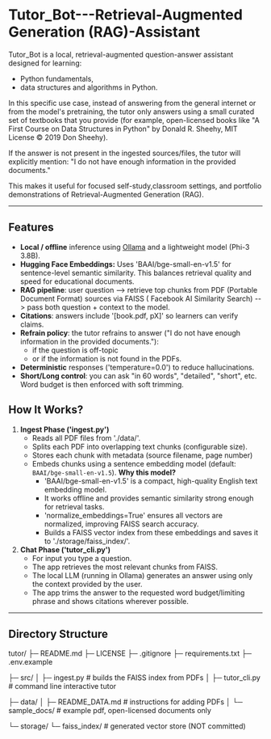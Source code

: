 # Tutor_Bot---Retrieval-Augmented Generation (RAG)-Assistant
Tutor_Bot is a local, retrieval-augmented question-answer assistant designed for learning:
- Python fundamentals,
- data structures and algorithms in Python.

In this specific use case, instead of answering from the general internet or from the model's pretraining, the tutor only answers using a small curated set of textbooks that you provide (for example, open-licensed books like "A First Course on Data Structures in Python" by Donald R. Sheehy, MIT License © 2019 Don Sheehy).

If the answer is not present in the ingested sources/files, the tutor will explicitly mention:
"I do not have enough information in the provided documents."

This makes it useful for focused self-study,classroom settings, and portfolio demonstrations of Retrieval-Augmented Generation (RAG).

---

## Features

- **Local / offline** inference using [Ollama](https://ollama.ai) and a lightweight model (Phi-3 3.8B).
- **Hugging Face Embeddings:** Uses 'BAAI/bge-small-en-v1.5' for sentence-level semantic similarity. This balances retrieval quality and speed for educational documents.
- **RAG pipeline**:
   user question --> retrieve top chunks from PDF (Portable Document Format) sources via FAISS ( Facebook AI Similarity Search) --> pass both question + context to the model.
- **Citations**: answers include '[book.pdf, pX]' so learners can verify claims.
- **Refrain policy**: the tutor refrains to answer ("I do not have enough information in the provided documents."):
  - if the question is off-topic 
  - or if the information is not found in the PDFs.
- **Deterministic** responses ('temperature=0.0') to reduce hallucinations.
- **Short/Long control**: you can ask "in 60 words", "detailed", "short", etc. Word budget is then enforced with soft trimming.

## How It Works?

1. **Ingest Phase ('ingest.py')**
   - Reads all PDF files from './data/'.
   - Splits each PDF into overlapping text chunks (configurable size).
   - Stores each chunk with metadata (source filename, page number)
   - Embeds chunks using a sentence embedding model (default: `BAAI/bge-small-en-v1.5`).
       **Why this model?**
     - 'BAAI/bge-small-en-v1.5' is a compact, high-quality English text embedding model.  
     - It works offline and provides semantic similarity strong enough for retrieval tasks.  
     - 'normalize_embeddings=True' ensures all vectors are normalized, improving FAISS search accuracy.
     - Builds a FAISS vector index from these embeddings and saves it to './storage/faiss_index/'.
2. **Chat Phase ('tutor_cli.py')**
   - For input you type a question.
   - The app retrieves the most relevant chunks from FAISS.
   - The local LLM (running in Ollama) generates an answer using only the context provided by the user.
   - The app trims the answer to the requested word budget/limiting phrase and shows citations wherever possible.

-----------------------------------

## Directory Structure

tutor/
├─ README.md
├─ LICENSE
├─ .gitignore
├─ requirements.txt
├─ .env.example

├─ src/
│  ├─ ingest.py        # builds the FAISS index from PDFs
│  ├─ tutor_cli.py     # command line interactive tutor

├─ data/
│  ├─ README_DATA.md   # instructions for adding PDFs
│  └─ sample_docs/     # example pdf, open-licensed documents only

└─ storage/
   └─ faiss_index/     # generated vector store (NOT committed)





